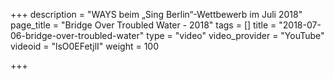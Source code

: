+++
description = "WAYS beim „Sing Berlin“-Wettbewerb im Juli 2018"
page_title = "Bridge Over Troubled Water - 2018"
tags = []
title = "2018-07-06-bridge-over-troubled-water"
type = "video"
video_provider = "YouTube"
videoid = "lsO0EFetjlI"
weight = 100

+++
